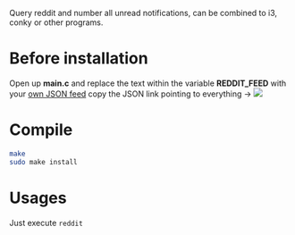 Query reddit and number all unread notifications, can be combined to i3, conky or other programs.

# Before installation

Open up **main.c** and replace the text within the variable **REDDIT\_FEED** with your [own JSON feed](https://www.reddit.com/prefs/feeds/) copy the JSON link pointing to everything -\> ![](https://raw.githubusercontent.com/su8/pinky-bar/master/img/reddit.png)

# Compile

```bash
make
sudo make install
```

# Usages

Just execute `reddit`
